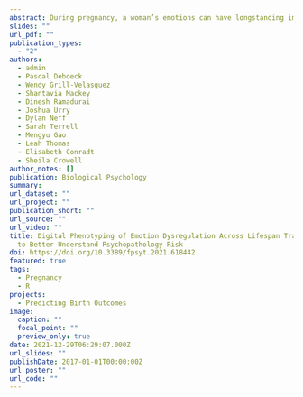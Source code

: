 ```yaml
---
abstract: During pregnancy, a woman’s emotions can have longstanding implications for both her own and her child’s health. Within-person emotional concordance refers to the simultaneous measurement of emotional responses across multiple levels of analysis. This method may provide insight into how pregnant women experience emotions in response to stress. We enrolled 162 pregnant women and assessed concordance through autonomic physiology (electrodermal activity [EDA], respiratory sinus arrhythmia [RSA]), and coded behavior (Prosocial, Flight, Displacement) during the Trier Social Stress Test–Speech. We used multilevel models to examine behavioral-physiological concordance and whether self-reported emotion dysregulation moderated these effects. Participants exhibited EDA-Prosocial concordance, suggesting that prosocial behavior may be a marker of stress. Emotion dysregulation did not moderate concordance. These findings provide novel information about behavioral coping to stress in pregnancy. Given the importance of observed behavior in the maintenance and treatment of psychopathology, these findings may provide a launchpad for future perinatal intervention research.
slides: ""
url_pdf: ""
publication_types:
  - "2"
authors:
  - admin
  - Pascal Deboeck
  - Wendy Grill-Velasquez
  - Shantavia Mackey
  - Dinesh Ramadurai
  - Joshua Urry
  - Dylan Neff
  - Sarah Terrell
  - Mengyu Gao
  - Leah Thomas
  - Elisabeth Conradt
  - Sheila Crowell
author_notes: []
publication: Biological Psychology
summary: 
url_dataset: ""
url_project: ""
publication_short: ""
url_source: ""
url_video: ""
title: Digital Phenotyping of Emotion Dysregulation Across Lifespan Transitions
  to Better Understand Psychopathology Risk
doi: https://doi.org/10.3389/fpsyt.2021.618442
featured: true
tags:
  - Pregnancy
  - R
projects:
  - Predicting Birth Outcomes
image:
  caption: ""
  focal_point: ""
  preview_only: true
date: 2021-12-29T06:29:07.000Z
url_slides: ""
publishDate: 2017-01-01T00:00:00Z
url_poster: ""
url_code: ""
---
```

